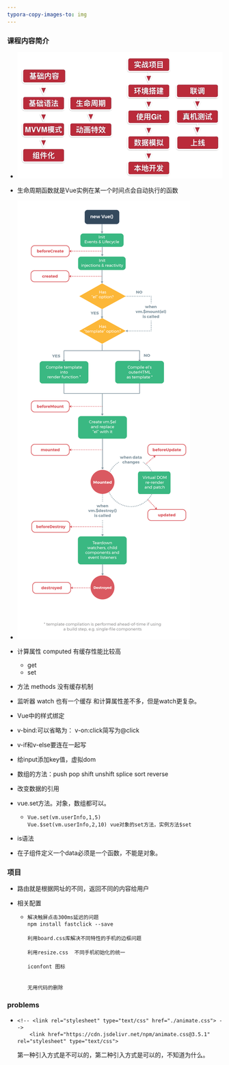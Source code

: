 ```yaml
---
typora-copy-images-to: img
---
```


### 课程内容简介

* ![1562731945799](img/1562731945799.png)

* 生命周期函数就是Vue实例在某一个时间点会自动执行的函数

* ![ Vue å®ä¾çå½å¨æ](img/lifecycle.png)

* 计算属性 computed   有缓存性能比较高
  * get
  * set
  
* 方法   methods   没有缓存机制

* 监听器 watch  也有一个缓存  和计算属性差不多，但是watch更复杂。

* Vue中的样式绑定

* v-bind:可以省略为：   v-on:click简写为@click

* v-if和v-else要连在一起写

* 给input添加key值，虚拟dom

* 数组的方法：push pop shift unshift splice sort reverse

* 改变数据的引用

* vue.set方法。对象，数组都可以。

  * ```
    Vue.set(vm.userInfo,1,5)  
    Vue.$set(vm.userInfo,2,10) vue对象的set方法，实例方法$set
    ```

* is语法

* 在子组件定义一个data必须是一个函数，不能是对象。



### 项目

* 路由就是根据网址的不同，返回不同的内容给用户

* 相关配置

  * ```
    解决触屏点击300ms延迟的问题
    npm install fastclick --save
    
    利用board.css库解决不同特性的手机的边框问题
    
    利用resize.css  不同手机初始化的统一
    
    iconfont 图标
    
    
    无用代码的删除
    
    ```

    



### problems

* ```
  <!-- <link rel="stylesheet" type="text/css" href="./animate.css"> -->
      <link href="https://cdn.jsdelivr.net/npm/animate.css@3.5.1" rel="stylesheet" type="text/css">
  ```

  第一种引入方式是不可以的，第二种引入方式是可以的，不知道为什么。